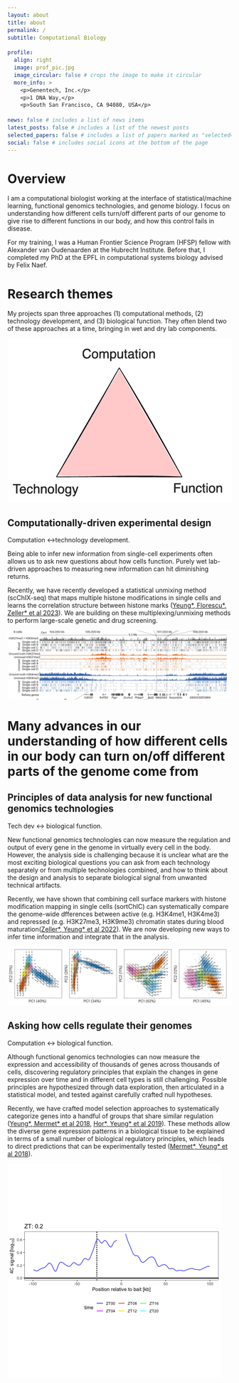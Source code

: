 ```yaml
---
layout: about
title: about
permalink: /
subtitle: Computational Biology

profile:
  align: right
  image: prof_pic.jpg
  image_circular: false # crops the image to make it circular
  more_info: >
    <p>Genentech, Inc.</p>
    <p>1 DNA Way,</p>
    <p>South San Francisco, CA 94080, USA</p>

news: false # includes a list of news items
latest_posts: false # includes a list of the newest posts
selected_papers: false # includes a list of papers marked as "selected={true}"
social: false # includes social icons at the bottom of the page
---
```


Overview
==============

I am a computational biologist working at the interface of statistical/machine learning, functional genomics technologies, and genome biology. I focus on understanding how different cells turn/off different parts of our genome to give rise to different functions in our body, and how this control fails in disease.

For my training, I was a Human Frontier Science Program (HFSP) fellow with Alexander van Oudenaarden at the Hubrecht Institute. Before that, I completed my PhD at the EPFL in computational systems biology advised by Felix Naef.


Research themes
=============

My projects span three approaches (1) computational methods, (2)  technology development, and (3) biological function. They often blend two of these approaches at a time, bringing in  wet and dry lab components.

![Three approaches to biological discovery](/assets/img/triangle2.png)

Computationally-driven experimental design
---------------
Computation &harr;technology development.

Being able to infer new information from single-cell experiments often allows us to ask new questions about how cells function. Purely wet lab-driven approaches to measuring new information can hit diminishing returns.

Recently, we have recently developed a statistical unmixing method (scChIX-seq) that maps multiple histone modifications in single cells and learns the correlation structure between histone marks ([Yeung\*, Florescu\*, Zeller\* et al 2023](https://www.nature.com/articles/s41587-022-01560-3)). We are building on these multiplexing/unmixing methods to perform large-scale genetic and drug screening.

![Multiplexing and unmixing to uncover relationships between chromatin states](/assets/img/scchix_example.png)

# Many advances in our understanding of how different cells in our body can turn on/off different parts of the genome come from

Principles of data analysis for new functional genomics technologies
--------------
Tech dev &harr; biological function.

New functional genomics technologies can now measure the regulation and output of every gene in the genome in virtually every cell in the body. However, the analysis side is challenging because it is unclear what are the most exciting biological questions you can ask from each technology separately or from multiple technologies combined, and how to think about the design and analysis to separate biological signal from unwanted technical artifacts.

Recently, we have shown that combining cell surface markers with histone modification mapping in single cells (sortChIC) can systematically compare the genome-wide dfferences between active (e.g. H3K4me1, H3K4me3) and repressed (e.g. H3K27me3, H3K9me3) chromatin states during blood maturation([Zeller\*, Yeung\* et al 2022](https://www.nature.com/articles/s41588-022-01260-3)). We are now developing new ways to infer time information and integrate that in the analysis.

![Analyzing global differences across chromatin states](/assets/img/sortchic_example.png)

Asking how cells regulate their genomes
---------------
Computation  &harr; biological function.

Although functional genomics technologies can now measure the expression and accessibility of thousands of genes across thousands of cells, discovering regulatory principles that explain the changes in gene expression over time and in different cell types is still challenging. Possible principles are hypothesized through data exploration, then articulated in a statistical model, and tested against carefully crafted null hypotheses.

Recently, we have crafted model selection approaches to systematically categorize genes into a handful of groups that share similar regulation ([Yeung\*, Mermet\* et al 2018](https://genome.cshlp.org/content/28/2/182.full), [Hor\*, Yeung\* et al 2019](https://www.pnas.org/doi/abs/10.1073/pnas.1910590116)). These methods allow the diverse gene expression patterns in a biological tissue to be explained in terms of a small number of biological regulatory principles, which leads to direct predictions that can be experimentally tested ([Mermet\*, Yeung\* et al 2018](https://genesdev.cshlp.org/content/32/5-6/347.full)).


![Changes in chromatin conformation at _Cry1_ over 24 hours](/assets/img/4cseq_dynamics.gif)


